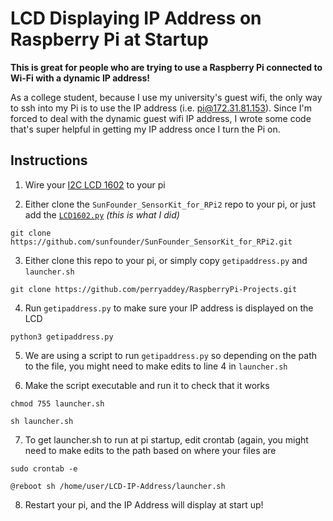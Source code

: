 # LCD Displaying IP Address on Raspberry Pi at Startup 

**This is great for people who are trying to use a Raspberry Pi connected to Wi-Fi with a dynamic IP address!**

As a college student, because I use my university's guest wifi, the only way to ssh into my Pi is to use the IP address (i.e. pi@172.31.81.153). 
Since I'm forced to deal with the dynamic guest wifi IP address, I wrote some code that's super helpful in getting my IP address once I turn the Pi on. 

## Instructions

1. Wire your [I2C LCD 1602](https://www.amazon.com/SunFounder-Serial-Module-Display-Arduino/dp/B019K5X53O/ref=sr_1_2?crid=1LZHYTICPA2ZY&dib=eyJ2IjoiMSJ9.y_PDtxm8kl477UgZqriw3b21Hjp2lUOtTe7LGYJZDeZQ-XrH6puWg7rHLvnvW7l5pcalM1G0qjgjk-P842ZyYMiiEUk3FNKcn0GKeoq6rVnBKxN2n6EcWsoIX7R38hHsP1kq83PENUZfQTmdW0vjuuUR3R9qGZfcUTXVoAzNV2AnLsMwjLnTVgMVqLIOVI3grFksgKwi17LeIqAFS98zJJ5x2MMIOnTQ_beKhcjZF7U.qh0NmEVKvwEcUtILmObenkPhzY-26ZAoqxxs1kpAyOs&dib_tag=se&keywords=i2c%2B1602%2Blcd%2Bsunfounder&qid=1732168470&sprefix=i2c%2B1602%2Blcd%2Bsunofunder%2Caps%2C116&sr=8-2&th=1) to your pi
  
3. Either clone the `SunFounder_SensorKit_for_RPi2` repo to your pi, or just add the [`LCD1602.py`](https://github.com/sunfounder/SunFounder_SensorKit_for_RPi2/blob/master/Python/LCD1602.py) *(this is what I did)*
```
git clone https://github.com/sunfounder/SunFounder_SensorKit_for_RPi2.git
```
3. Either clone this repo to your pi, or simply copy `getipaddress.py` and  `launcher.sh`
```
git clone https://github.com/perryaddey/RaspberryPi-Projects.git
```
4. Run `getipaddress.py` to make sure your IP address is displayed on the LCD
```
python3 getipaddress.py
````   
5. We are using a script to run `getipaddress.py` so depending on the path to the file, you might need to make edits to line 4 in `launcher.sh`
   
8. Make the script executable and run it to check that it works
```
chmod 755 launcher.sh
```
```
sh launcher.sh
```
7. To get launcher.sh to run at pi startup, edit crontab (again, you might need to make edits to the path based on where your files are
```
sudo crontab -e
```
```
@reboot sh /home/user/LCD-IP-Address/launcher.sh
```
8. Restart your pi, and the IP Address will display at start up!
